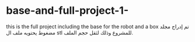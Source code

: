 
# base-and-full-project-1-
this is the full project including the base for the robot and a box 
تم إدراج مجلد مضغوط يحتويه ملف ال stl للمشروع وذلك لثقل حجم الملف. 

